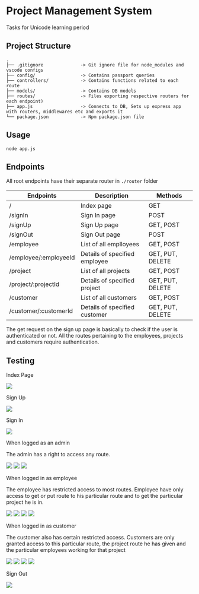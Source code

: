 # Project Management System
Tasks for Unicode learning period

## Project Structure

```
.
├── .gitignore              -> Git ignore file for node_modules and vscode configs
├── config/                 -> Contains passport queries
├── controllers/            -> Contains functions related to each route
├── models/                 -> Contains DB models
├── routes/                 -> Files exporting respective routers for each endpoint)
├── app.js                  -> Connects to DB, Sets up express app with routers, middlewares etc and exports it
└── package.json            -> Npm package.json file
```
## Usage
```
node app.js
```
## Endpoints
All root endpoints have their separate router in `./router` folder

|Endpoints              |Description                                                                    |Methods               |
|-----------------------|-------------------------------------------------------------------------------|----------------------|
|/                      |Index page                                                                     |GET                   |
|/signIn                |Sign In page                                                                   |POST                  |
|/signUp                |Sign Up page                                                                   |GET, POST             |
|/signOut               |Sign Out page                                                                  |POST                  |
|/employee             |List of all emplloyees                                                          |GET, POST             |
|/employee/:employeeId |Details of specified employee                                                   |GET, PUT, DELETE      |
|/project              |List of all projects                                                            |GET, POST             |
|/project/:projectId   |Details of specified project                                                    |GET, PUT, DELETE      |
|/customer             |List of all customers                                                           |GET, POST             |
|/customer/:customerId |Details of specified customer                                                   |GET, PUT, DELETE      |

The get request on the sign up page is basically to check if the user is authenticated or not. All the routes pertaining to the employees, projects and customers require authentication.

## Testing

Index Page

<img src="screenshot/index.jpg">

Sign Up

<img src="screenshot/signup.jpg">

Sign In

<img src="screenshot/signin.jpg">

When logged as an admin

The admin has a right to access any route.

<img src="screenshot/admin1.jpg">

<img src="screenshot/admin2.jpg">

<img src="screenshot/admin3.jpg">

When logged in as employee

The employee has restricted access to most routes. Employee have only access to get or put route to his particular route and to get the particular project he is in.


<img src="screenshot/emp1.jpg">

<img src="screenshot/emp2.jpg">

<img src="screenshot/emp3.jpg">

<img src="screenshot/emp4.jpg">

When logged in as customer

The customer also has certain restricted access. Customers are only granted access to this particular route, the project route he has given and the particular employees working for that project

<img src="screenshot/cust1.jpg">

<img src="screenshot/cust2.jpg">

<img src="screenshot/cust3.jpg">

<img src="screenshot/cust4.jpg">

Sign Out

<img src="screenshot/signout.jpg">
